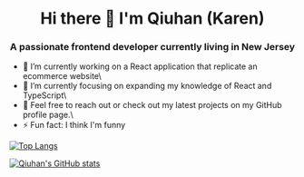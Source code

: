 <h1 align="center">Hi there 👋 I'm Qiuhan (Karen)
</h1>

<h3 align="center">A passionate frontend developer currently living in New Jersey
</h3>

- 🔭 I’m currently working on a React application that replicate an ecommerce website\
- 🌱 I’m currently focusing on expanding my knowledge of React and TypeScript\
- 👋 Feel free to reach out or check out my latest projects on my GitHub profile page.\
- ⚡  Fun fact: I think I'm funny

 [![Top Langs](https://github-readme-stats.vercel.app/api/top-langs/?username=qiuhanzhou&theme=dracula&layout=compact)](https://github.com/qiuhanzhou/github-readme-stats)

 [![Qiuhan's GitHub stats](https://github-readme-stats.vercel.app/api?username=qiuhanzhou&theme=dracula)](https://github.com/qiuhanzhou/github-readme-stats)



